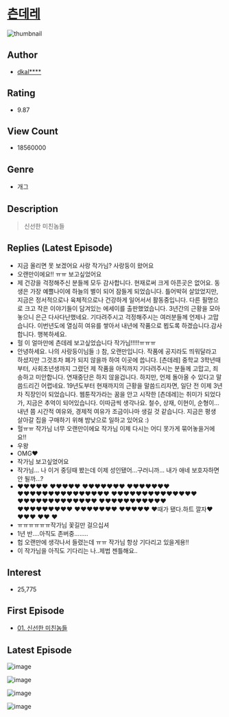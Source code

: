 # [츤데레](https://comic.naver.com/bestChallenge/list?titleId=628014)
![thumbnail](https://image-comic.pstatic.net/user_contents_data/challenge_comic/2018/08/19/277166/thumbnail_202x16429e9b9a8_f1a4_4c01_9fc1_70f4c9e20a4c_00002164.JPEG)

## Author
- [dkal****](https://comic.naver.com/artistTitle?id=277166)

## Rating
- 9.87

## View Count
- 18560000

## Genre
- 개그

## Description
> 신선한 미친놈들

## Replies (Latest Episode)
- 지금 올리면 못 보겠어요 사랑 작가님? 사랑둥이 왔어요
- 오랜만이에요!! ㅠㅠ 보고싶었어요
- 제 건강을 걱정해주신 분들께 모두 감사합니다. 현재로써 크게 아픈곳은 없어요. 동생은 가장 예쁠나이에 하늘의 별이 되어 잠들게 되었습니다. 틀어박혀 살았었지만, 지금은 정서적으로나 육체적으로나 건강하게 일어서서 활동중입니다. 다른 필명으로 크고 작은 이야기들이 담겨있는 에세이를 출판했었습니다. 3년간의 근황을 모아놓으니 은근 다사다난했네요. 기다려주시고 걱정해주시는 여러분들께 언제나 고맙습니다. 이번년도에 열심히 여유를 쌓아서 내년에 작품으로 뵙도록 하겠습니다.​감사합니다. 행복하세요.
- 헐 이 얼마만에 츤데레 보고싶었습니다 작가님!!!!!ㅠㅠㅠ
- 안녕하세요. 나의 사랑둥이님들 :) 참, 오랜만입니다. 작품에 공지라도 띄워달라고 하셨지만 그것조차 폐가 되지 않을까 하여 이곳에 씁니다. [츤데레] 중학교 3학년때부터, 사회초년생까지 그렸던 제 작품을 아직까지 기다려주시는 분들께 고맙고, 죄송하고 미안합니다. 연재중단은 하지 않을겁니다. 하지만, 언제 돌아올 수 있다고 말씀드리긴 어렵네요. 19년도부터 현재까지의 근황을 말씀드리자면, 일단 전 이제 3년차 직장인이 되었습니다. 웹툰작가라는 꿈을 안고 시작한 [츤데레]는 취미가 되었다가, 지금은 추억이 되어있습니다. 이따금씩 생각나요. 철수, 상재, 이현이, 순형이... 내년 쯤 시간적 여유와, 경제적 여유가 조금이나마 생길 것 같습니다. 지금은 평생 살아갈 집을 구매하기 위해 밤낮으로 일하고 있어요 :)
- 헐ㅠㅠ 작가님 너무 오랜만이에요 작가님 이제 다시는 어디 못가게 묶어놓을거에요!!
- 우왕
- OMG❤️
- 작가님 보고싶었어요
- 작가님... 나 이거 중딩때 봤는데 이제 성인됐어...구러니까... 내가 애네 보호자하면 안 될까...?
- ♥️♥️♥️♥️♥️ ♥️♥️♥️♥️♥️ ♥️♥️♥️♥️♥️♥️♥️ ♥️♥️♥️♥️♥️♥️♥️ ♥️♥️♥️♥️♥️♥️♥️♥️♥️♥️♥️♥️♥️♥️♥️ ♥️♥️♥️♥️♥️♥️♥️♥️♥️♥️♥️♥️♥️♥️ ♥️♥️♥️♥️♥️♥️♥️♥️♥️♥️♥️♥️♥️ ♥️♥️♥️♥️♥️♥️♥️♥️♥️♥️♥️ ♥️♥️♥️♥️♥️♥️♥️♥️♥️ ♥️♥️♥️♥️♥️♥️♥️ ♥️♥️♥️♥️♥️ ♥️때가 됐다.하트 깔자♥️ ♥️♥️♥️ ♥️♥️ ♥️
- ㅠㅠㅠㅠㅠㅠ작가님 꽃길만 걸으십셔
- 1년 반....아직도 존버중........
- 헙 오랜만에 생각나서 들렸는데 ㅠㅠ 작가님 항상 기다리고 있을게용!!
- 이 작가님을 아직도 기다리는 나..제법 젠틀해요..

## Interest
- 25,775

## First Episode
- [01. 신선한 미친놈들](https://comic.naver.com/bestChallenge/detail?titleId=628014&no=1)

## Latest Episode
![image](https://image-comic.pstatic.net/user_contents_data/challenge_comic/2021/02/09/277166/upload_3487529255807902256.jpeg)

![image](https://image-comic.pstatic.net/user_contents_data/challenge_comic/2021/02/09/277166/upload_7077749192884511799.jpeg)

![image](https://image-comic.pstatic.net/user_contents_data/challenge_comic/2021/02/09/277166/upload_4049073840078742578.jpeg)

![image](https://image-comic.pstatic.net/user_contents_data/challenge_comic/2021/02/09/277166/upload_4135537428002137648.jpeg)
